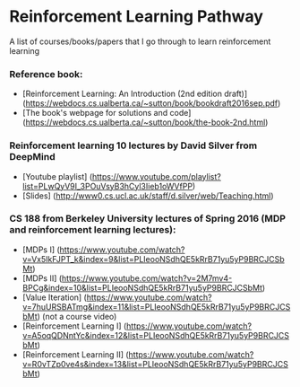 Reinforcement Learning Pathway
===============================

A list of courses/books/papers that I go through to learn reinforcement learning


### Reference book:
- [Reinforcement Learning: An Introduction (2nd edition draft)] (https://webdocs.cs.ualberta.ca/~sutton/book/bookdraft2016sep.pdf)
- [The book's webpage for solutions and code] (https://webdocs.cs.ualberta.ca/~sutton/book/the-book-2nd.html)


### Reinforcement learning 10 lectures by David Silver from DeepMind
- [Youtube playlist] (https://www.youtube.com/playlist?list=PLwQyV9I_3POuVsyB3hCyl3Iieb1oWVfPP)
- [Slides] (http://www0.cs.ucl.ac.uk/staff/d.silver/web/Teaching.html)


### CS 188 from Berkeley University lectures of Spring 2016 (MDP and reinforcement learning lectures):

- [MDPs I] (https://www.youtube.com/watch?v=Vx5IkFJPT_k&index=9&list=PLIeooNSdhQE5kRrB71yu5yP9BRCJCSbMt)
- [MDPs II] (https://www.youtube.com/watch?v=2M7mv4-BPCg&index=10&list=PLIeooNSdhQE5kRrB71yu5yP9BRCJCSbMt)
- [Value Iteration] (https://www.youtube.com/watch?v=7huURSBATmg&index=11&list=PLIeooNSdhQE5kRrB71yu5yP9BRCJCSbMt) (not a course video)
- [Reinforcement Learning I] (https://www.youtube.com/watch?v=A5oqQDNntYc&index=12&list=PLIeooNSdhQE5kRrB71yu5yP9BRCJCSbMt)
- [Reinforcement Learning II] (https://www.youtube.com/watch?v=R0vTZp0ve4s&index=13&list=PLIeooNSdhQE5kRrB71yu5yP9BRCJCSbMt)

